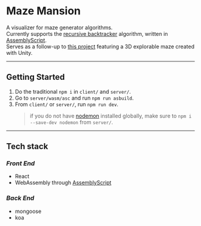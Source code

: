 # Maze Mansion

A visualizer for maze generator algorithms. \
Currently supports the [recursive backtracker] algorithm, written in [AssemblyScript].  \
Serves as a follow-up to [this project](https://github.com/eloyrobillard/Legum-s-Halls) featuring a 3D explorable maze created with Unity.

[recursive backtracker]: https://www.wikiwand.com/en/Maze_generation_algorithm#/Randomized_depth-first_search
[AssemblyScript]: https://www.assemblyscript.org/

***

## Getting Started

1. Do the traditional `npm i` in `client/` and `server/`.
2. Go to `server/wasm/asc` and run `npm run asbuild`.
3. From `client/` or `server/`, run `npm run dev`.
   > if you do not have [nodemon] installed globally, make sure to `npm i --save-dev nodemon` from `server/`.

[nodemon]: https://nodemon.io/

***

## Tech stack

### _Front End_

- React
- WebAssembly through [AssemblyScript]

### _Back End_

- mongoose
- koa
